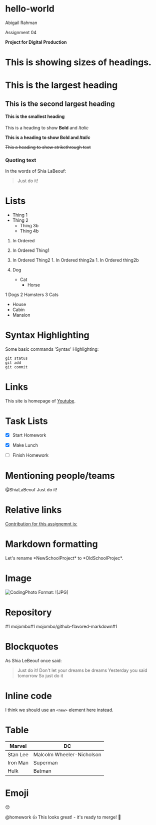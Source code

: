 # hello-world
Abigail Rahman

Assignment 04

**Project for Digital Production**


# This is showing sizes of headings. 

# This is the largest heading  
## This is the second largest heading 
#### This is the smallest heading 

This is a heading to show **Bold** and _Italic_

**This is a heading to show Bold and _Italic_**

~~This a heading to show strikethrough text~~

### Quoting text

In the words of Shia LaBeouf:

> Just do it!

# Lists

* Thing 1
* Thing 2
  * Thing 3b
  * Thing 4b
  
  
1. In Ordered 
  1. In Ordered Thing1
  1. In Ordered Thing2
    1. In Ordered thing2a
    1. In Ordered thing2b
  
1. Dog
   - Cat
     - Horse
     
1 Dogs
2 Hamsters
3 Cats

* House
* Cabin
* Mansion
 
 
# Syntax Highlighting

 Some basic commands 'Syntax' Highlighting:

```
git status
git add
git commit
```

# Links

This site is homepage of [Youtube](https://www.youtube.com/).

# Task Lists

- [x] Start Homework
- [x] Make Lunch
- [ ] Finish Homework


# Mentioning people/teams

@ShiaLaBeouf Just do it!

# Relative links

[Contribution for this assignemnt is:](/README1.md)

# Markdown formatting

Let's rename \*NewSchoolProject\* to \*OldSchoolProjec\*.

# Image

![CodingPhoto](https://images.readwrite.com/wp-content/uploads/2018/04/coding-825x500.jpg)
Format: ![JPG]
    
# Repository

#1
mojombo#1
mojombo/github-flavored-markdown#1

# Blockquotes

As Shia LeBeouf once said:

> Just do it!
> Don't let your dreams be dreams
> Yesterday you said tomorrow
> So just do it

# Inline code

I think we should use an
`<new>` element here instead.

# Table

Marvel | DC
------------ | -------------
Stan Lee | Malcolm Wheeler-Nicholson
Iron Man | Superman
Hulk | Batman

# Emoji

:pensive:

@homework :+1: This looks great! - it's ready to merge! :purple_heart:
